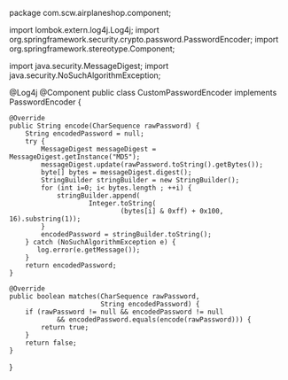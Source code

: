 
package com.scw.airplaneshop.component;

import lombok.extern.log4j.Log4j;
import org.springframework.security.crypto.password.PasswordEncoder;
import org.springframework.stereotype.Component;

import java.security.MessageDigest;
import java.security.NoSuchAlgorithmException;

@Log4j
@Component
public class CustomPasswordEncoder
        implements PasswordEncoder {

    @Override
    public String encode(CharSequence rawPassword) {
        String encodedPassword = null;
        try {
            MessageDigest messageDigest = MessageDigest.getInstance("MD5");
            messageDigest.update(rawPassword.toString().getBytes());
            byte[] bytes = messageDigest.digest();
            StringBuilder stringBuilder = new StringBuilder();
            for (int i=0; i< bytes.length ; ++i) {
                stringBuilder.append(
                        Integer.toString(
                                (bytes[i] & 0xff) + 0x100, 16).substring(1));
            }
            encodedPassword = stringBuilder.toString();
        } catch (NoSuchAlgorithmException e) {
           log.error(e.getMessage());
        }
        return encodedPassword;
    }

    @Override
    public boolean matches(CharSequence rawPassword,
                           String encodedPassword) {
        if (rawPassword != null && encodedPassword != null
                && encodedPassword.equals(encode(rawPassword))) {
            return true;
        }
        return false;
    }
}
